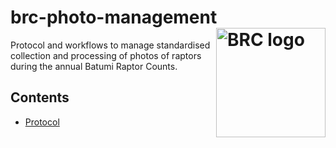 # brc-photo-management<a href="https://www.batumiraptorcount.org"><img src="https://static1.squarespace.com/static/5b33912fb27e39bd89996b9d/t/5b33ac53352f535c7e8effcb/1560539069142/?format=120w" alt="BRC logo" align="right" width="175" style="max-width: 175px;"></a>
Protocol and workflows to manage standardised collection and processing of photos of raptors during the annual Batumi Raptor Counts.

## Contents
- [Protocol](protocol/protocol.md)
